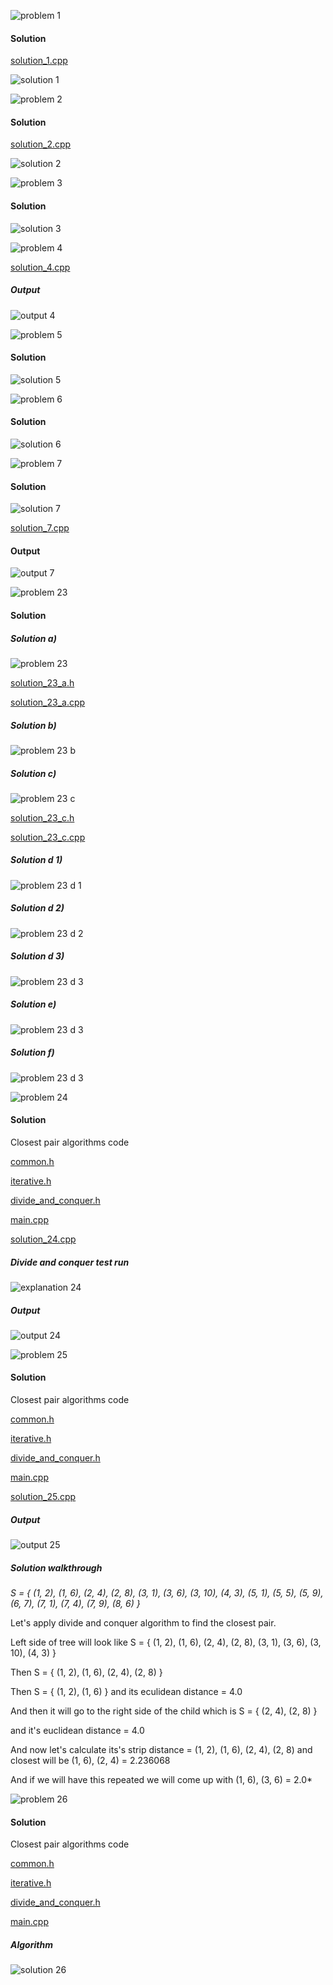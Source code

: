 ![problem 1](https://github.com/cpp-rakesh/discrete_mathematics_and_its_applications/blob/master/chapter_8_advanced_counting_techniques/8.3_divide_and_conquer_algorithms_and_recurrence_relations/exercises/repo/problem_1.jpg)

#### Solution
[solution_1.cpp](https://github.com/cpp-rakesh/discrete_mathematics_and_its_applications/blob/master/chapter_8_advanced_counting_techniques/8.3_divide_and_conquer_algorithms_and_recurrence_relations/exercises/repo/solution_1.cpp)

![solution 1](https://github.com/cpp-rakesh/discrete_mathematics_and_its_applications/blob/master/chapter_8_advanced_counting_techniques/8.3_divide_and_conquer_algorithms_and_recurrence_relations/exercises/repo/solution_1.jpg)


![problem 2](https://github.com/cpp-rakesh/discrete_mathematics_and_its_applications/blob/master/chapter_8_advanced_counting_techniques/8.3_divide_and_conquer_algorithms_and_recurrence_relations/exercises/repo/problem_2.jpg)

#### Solution
[solution_2.cpp](https://github.com/cpp-rakesh/discrete_mathematics_and_its_applications/blob/master/chapter_8_advanced_counting_techniques/8.3_divide_and_conquer_algorithms_and_recurrence_relations/exercises/repo/solution_2.cpp)

![solution 2](https://github.com/cpp-rakesh/discrete_mathematics_and_its_applications/blob/master/chapter_8_advanced_counting_techniques/8.3_divide_and_conquer_algorithms_and_recurrence_relations/exercises/repo/solution_2.jpg)

![problem 3](https://github.com/cpp-rakesh/discrete_mathematics_and_its_applications/blob/master/chapter_8_advanced_counting_techniques/8.3_divide_and_conquer_algorithms_and_recurrence_relations/exercises/repo/problem_3.jpg)
#### Solution
![solution 3](https://github.com/cpp-rakesh/discrete_mathematics_and_its_applications/blob/master/chapter_8_advanced_counting_techniques/8.3_divide_and_conquer_algorithms_and_recurrence_relations/exercises/repo/solution_3.jpg)

![problem 4](https://github.com/cpp-rakesh/discrete_mathematics_and_its_applications/blob/master/chapter_8_advanced_counting_techniques/8.3_divide_and_conquer_algorithms_and_recurrence_relations/exercises/repo/problem_4.jpg)

[solution_4.cpp](https://github.com/cpp-rakesh/discrete_mathematics_and_its_applications/blob/master/chapter_8_advanced_counting_techniques/8.3_divide_and_conquer_algorithms_and_recurrence_relations/exercises/repo/solution_4.cpp)

##### Output
![output 4](https://github.com/cpp-rakesh/discrete_mathematics_and_its_applications/blob/master/chapter_8_advanced_counting_techniques/8.3_divide_and_conquer_algorithms_and_recurrence_relations/exercises/repo/output_4.jpg)


![problem 5](https://github.com/cpp-rakesh/discrete_mathematics_and_its_applications/blob/master/chapter_8_advanced_counting_techniques/8.3_divide_and_conquer_algorithms_and_recurrence_relations/exercises/repo/problem_5.jpg)

#### Solution
![solution 5](https://github.com/cpp-rakesh/discrete_mathematics_and_its_applications/blob/master/chapter_8_advanced_counting_techniques/8.3_divide_and_conquer_algorithms_and_recurrence_relations/exercises/repo/solution_5.jpg)


![problem 6](https://github.com/cpp-rakesh/discrete_mathematics_and_its_applications/blob/master/chapter_8_advanced_counting_techniques/8.3_divide_and_conquer_algorithms_and_recurrence_relations/exercises/repo/problem_6.jpg)

#### Solution
![solution 6](https://github.com/cpp-rakesh/discrete_mathematics_and_its_applications/blob/master/chapter_8_advanced_counting_techniques/8.3_divide_and_conquer_algorithms_and_recurrence_relations/exercises/repo/solution_6.jpg)


![problem 7](https://github.com/cpp-rakesh/discrete_mathematics_and_its_applications/blob/master/chapter_8_advanced_counting_techniques/8.3_divide_and_conquer_algorithms_and_recurrence_relations/exercises/repo/problem_7.jpg)

#### Solution
![solution 7](https://github.com/cpp-rakesh/discrete_mathematics_and_its_applications/blob/master/chapter_8_advanced_counting_techniques/8.3_divide_and_conquer_algorithms_and_recurrence_relations/exercises/repo/solution_7.jpg)

[solution_7.cpp](https://github.com/cpp-rakesh/discrete_mathematics_and_its_applications/blob/master/chapter_8_advanced_counting_techniques/8.3_divide_and_conquer_algorithms_and_recurrence_relations/exercises/repo/solution_7.cpp)

#### Output
![output 7](https://github.com/cpp-rakesh/discrete_mathematics_and_its_applications/blob/master/chapter_8_advanced_counting_techniques/8.3_divide_and_conquer_algorithms_and_recurrence_relations/exercises/repo/output_7.jpg)


![problem 23](https://github.com/cpp-rakesh/discrete_mathematics_and_its_applications/blob/master/chapter_8_advanced_counting_techniques/8.3_divide_and_conquer_algorithms_and_recurrence_relations/exercises/repo/problem_23/problem_23.jpg)

#### Solution

##### Solution a)
![problem 23](https://github.com/cpp-rakesh/discrete_mathematics_and_its_applications/blob/master/chapter_8_advanced_counting_techniques/8.3_divide_and_conquer_algorithms_and_recurrence_relations/exercises/repo/problem_23/solution_23_a.jpg)

[solution_23_a.h](https://github.com/cpp-rakesh/discrete_mathematics_and_its_applications/blob/master/chapter_8_advanced_counting_techniques/8.3_divide_and_conquer_algorithms_and_recurrence_relations/exercises/repo/problem_23/solution_23_a.h)

[solution_23_a.cpp](https://github.com/cpp-rakesh/discrete_mathematics_and_its_applications/blob/master/chapter_8_advanced_counting_techniques/8.3_divide_and_conquer_algorithms_and_recurrence_relations/exercises/repo/problem_23/solution_23_a.cpp)


##### Solution b)
![problem 23 b](https://github.com/cpp-rakesh/discrete_mathematics_and_its_applications/blob/master/chapter_8_advanced_counting_techniques/8.3_divide_and_conquer_algorithms_and_recurrence_relations/exercises/repo/problem_23/solution_23_b.jpg)


##### Solution c)
![problem 23 c](https://github.com/cpp-rakesh/discrete_mathematics_and_its_applications/blob/master/chapter_8_advanced_counting_techniques/8.3_divide_and_conquer_algorithms_and_recurrence_relations/exercises/repo/problem_23/solution_23_c.jpg)

[solution_23_c.h](https://github.com/cpp-rakesh/discrete_mathematics_and_its_applications/blob/master/chapter_8_advanced_counting_techniques/8.3_divide_and_conquer_algorithms_and_recurrence_relations/exercises/repo/problem_23/solution_23_c.h)

[solution_23_c.cpp](https://github.com/cpp-rakesh/discrete_mathematics_and_its_applications/blob/master/chapter_8_advanced_counting_techniques/8.3_divide_and_conquer_algorithms_and_recurrence_relations/exercises/repo/problem_23/solution_23_c.cpp)


##### Solution d 1)
![problem 23 d 1](https://github.com/cpp-rakesh/discrete_mathematics_and_its_applications/blob/master/chapter_8_advanced_counting_techniques/8.3_divide_and_conquer_algorithms_and_recurrence_relations/exercises/repo/problem_23/solution_23_d_1.jpg)

##### Solution d 2)
![problem 23 d 2](https://github.com/cpp-rakesh/discrete_mathematics_and_its_applications/blob/master/chapter_8_advanced_counting_techniques/8.3_divide_and_conquer_algorithms_and_recurrence_relations/exercises/repo/problem_23/solution_23_d_2.jpg)


##### Solution d 3)
![problem 23 d 3](https://github.com/cpp-rakesh/discrete_mathematics_and_its_applications/blob/master/chapter_8_advanced_counting_techniques/8.3_divide_and_conquer_algorithms_and_recurrence_relations/exercises/repo/problem_23/solution_23_d_3.jpg)

##### Solution e)
![problem 23 d 3](https://github.com/cpp-rakesh/discrete_mathematics_and_its_applications/blob/master/chapter_8_advanced_counting_techniques/8.3_divide_and_conquer_algorithms_and_recurrence_relations/exercises/repo/problem_23/solution_23_e.jpg)


##### Solution f)
![problem 23 d 3](https://github.com/cpp-rakesh/discrete_mathematics_and_its_applications/blob/master/chapter_8_advanced_counting_techniques/8.3_divide_and_conquer_algorithms_and_recurrence_relations/exercises/repo/problem_23/solution_23_f.jpg)


![problem 24](https://github.com/cpp-rakesh/discrete_mathematics_and_its_applications/blob/master/chapter_8_advanced_counting_techniques/8.3_divide_and_conquer_algorithms_and_recurrence_relations/exercises/repo/problem_24.jpg)

#### Solution
Closest pair algorithms code

[common.h](https://github.com/cpp-rakesh/discrete_mathematics_and_its_applications/blob/master/chapter_8_advanced_counting_techniques/8.3_divide_and_conquer_algorithms_and_recurrence_relations/exercises/repo/closest_pair/common.h)

[iterative.h](https://github.com/cpp-rakesh/discrete_mathematics_and_its_applications/blob/master/chapter_8_advanced_counting_techniques/8.3_divide_and_conquer_algorithms_and_recurrence_relations/exercises/repo/closest_pair/iterative.h)

[divide_and_conquer.h](https://github.com/cpp-rakesh/discrete_mathematics_and_its_applications/blob/master/chapter_8_advanced_counting_techniques/8.3_divide_and_conquer_algorithms_and_recurrence_relations/exercises/repo/closest_pair/divide_and_conquer.h)

[main.cpp](https://github.com/cpp-rakesh/discrete_mathematics_and_its_applications/blob/master/chapter_8_advanced_counting_techniques/8.3_divide_and_conquer_algorithms_and_recurrence_relations/exercises/repo/closest_pair/main.cpp)

[solution_24.cpp](https://github.com/cpp-rakesh/discrete_mathematics_and_its_applications/blob/master/chapter_8_advanced_counting_techniques/8.3_divide_and_conquer_algorithms_and_recurrence_relations/exercises/repo/solution_24.cpp)

##### Divide and conquer test run
![explanation 24](https://github.com/cpp-rakesh/discrete_mathematics_and_its_applications/blob/master/chapter_8_advanced_counting_techniques/8.3_divide_and_conquer_algorithms_and_recurrence_relations/exercises/repo/solution_24_explanation.jpg)

##### Output
![output 24](https://github.com/cpp-rakesh/discrete_mathematics_and_its_applications/blob/master/chapter_8_advanced_counting_techniques/8.3_divide_and_conquer_algorithms_and_recurrence_relations/exercises/repo/output_24.jpg)


![problem 25](https://github.com/cpp-rakesh/discrete_mathematics_and_its_applications/blob/master/chapter_8_advanced_counting_techniques/8.3_divide_and_conquer_algorithms_and_recurrence_relations/exercises/repo/problem_25.jpg)

#### Solution
Closest pair algorithms code

[common.h](https://github.com/cpp-rakesh/discrete_mathematics_and_its_applications/blob/master/chapter_8_advanced_counting_techniques/8.3_divide_and_conquer_algorithms_and_recurrence_relations/exercises/repo/closest_pair/common.h)

[iterative.h](https://github.com/cpp-rakesh/discrete_mathematics_and_its_applications/blob/master/chapter_8_advanced_counting_techniques/8.3_divide_and_conquer_algorithms_and_recurrence_relations/exercises/repo/closest_pair/iterative.h)

[divide_and_conquer.h](https://github.com/cpp-rakesh/discrete_mathematics_and_its_applications/blob/master/chapter_8_advanced_counting_techniques/8.3_divide_and_conquer_algorithms_and_recurrence_relations/exercises/repo/closest_pair/divide_and_conquer.h)

[main.cpp](https://github.com/cpp-rakesh/discrete_mathematics_and_its_applications/blob/master/chapter_8_advanced_counting_techniques/8.3_divide_and_conquer_algorithms_and_recurrence_relations/exercises/repo/closest_pair/main.cpp)

[solution_25.cpp](https://github.com/cpp-rakesh/discrete_mathematics_and_its_applications/blob/master/chapter_8_advanced_counting_techniques/8.3_divide_and_conquer_algorithms_and_recurrence_relations/exercises/repo/solution_25.cpp)


##### Output
![output 25](https://github.com/cpp-rakesh/discrete_mathematics_and_its_applications/blob/master/chapter_8_advanced_counting_techniques/8.3_divide_and_conquer_algorithms_and_recurrence_relations/exercises/repo/output_25.jpg)

##### Solution walkthrough
*S = { (1, 2), (1, 6), (2, 4), (2, 8), (3, 1), (3, 6), (3, 10), (4, 3), (5, 1), (5, 5), (5, 9), (6, 7), (7, 1), (7, 4), (7, 9), (8, 6) }*

Let's apply divide and conquer algorithm to find the closest pair.

Left side of tree will look like S = { (1, 2), (1, 6), (2, 4), (2, 8), (3, 1), (3, 6), (3, 10), (4, 3) }

Then S = { (1, 2), (1, 6), (2, 4), (2, 8) }

Then S = { (1, 2), (1, 6) } and its eculidean distance = 4.0

And then it will go to the right side of the child which is S = { (2, 4), (2, 8) }

and it's euclidean distance = 4.0

And now let's calculate its's strip distance = (1, 2), (1, 6), (2, 4), (2, 8) and closest will be (1, 6), (2, 4) = 2.236068

And if we will have this repeated we will come up with (1, 6), (3, 6) = 2.0*

![problem 26](https://github.com/cpp-rakesh/discrete_mathematics_and_its_applications/blob/master/chapter_8_advanced_counting_techniques/8.3_divide_and_conquer_algorithms_and_recurrence_relations/exercises/repo/problem_26.jpg)

#### Solution
Closest pair algorithms code

[common.h](https://github.com/cpp-rakesh/discrete_mathematics_and_its_applications/blob/master/chapter_8_advanced_counting_techniques/8.3_divide_and_conquer_algorithms_and_recurrence_relations/exercises/repo/closest_pair/common.h)

[iterative.h](https://github.com/cpp-rakesh/discrete_mathematics_and_its_applications/blob/master/chapter_8_advanced_counting_techniques/8.3_divide_and_conquer_algorithms_and_recurrence_relations/exercises/repo/closest_pair/iterative.h)

[divide_and_conquer.h](https://github.com/cpp-rakesh/discrete_mathematics_and_its_applications/blob/master/chapter_8_advanced_counting_techniques/8.3_divide_and_conquer_algorithms_and_recurrence_relations/exercises/repo/closest_pair/divide_and_conquer.h)

[main.cpp](https://github.com/cpp-rakesh/discrete_mathematics_and_its_applications/blob/master/chapter_8_advanced_counting_techniques/8.3_divide_and_conquer_algorithms_and_recurrence_relations/exercises/repo/closest_pair/main.cpp)

##### Algorithm
![solution 26](https://github.com/cpp-rakesh/discrete_mathematics_and_its_applications/blob/master/chapter_8_advanced_counting_techniques/8.3_divide_and_conquer_algorithms_and_recurrence_relations/exercises/repo/solution_26.jpg)
